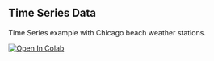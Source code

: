 ## Time Series Data

Time Series example with Chicago beach weather stations.

<a target="_blank" href="https://colab.research.google.com/github/crate/academy-fundamentals-course/blob/main/notebooks/timeseries/timeseries_data.ipynb">
  <img src="https://colab.research.google.com/assets/colab-badge.svg" alt="Open In Colab"/>
</a>